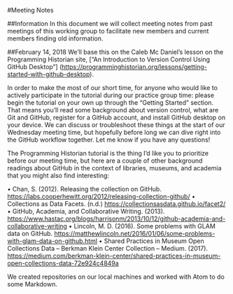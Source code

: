#Meeting Notes

##Information
In this document we will collect meeting notes from past meetings of this working group to facilitate new members and current members finding old information.

##February 14, 2018
We’ll base this on the Caleb Mc Daniel’s lesson on the Programming Historian site, [“An Introduction to Version Control Using GitHub Desktop”] (https://programminghistorian.org/lessons/getting-started-with-github-desktop).

In order to make the most of our short time, for anyone who would like to actively participate in the tutorial during our practice group time: please begin the tutorial on your own up through the “Getting Started” section. That means you’ll read some background about version control, what are Git and GitHub, register for a GitHub account, and install GitHub desktop on your device. We can discuss or troubleshoot these things at the start of our Wednesday meeting time, but hopefully before long we can dive right into the GitHub workflow together. Let me know if you have any questions!

The Programming Historian tutorial is the thing I’d like you to prioritize before our meeting time, but here are a couple of other background readings about GitHub in the context of libraries, museums, and academia that you might also find interesting:

•	Chan, S. (2012). Releasing the collection on GitHub. <https://labs.cooperhewitt.org/2012/releasing-collection-github/>
•	Collections as Data Facets. (n.d.) <https://collectionsasdata.github.io/facet2/>
•	GitHub, Academia, and Collaborative Writing. (2013). <https://www.hastac.org/blogs/harrisonm/2013/10/12/github-academia-and-collaborative-writing>
•	Lincoln, M. D. (2016). Some problems with GLAM data on GitHub. <https://matthewlincoln.net/2016/01/06/some-problems-with-glam-data-on-github.html>
•	Shared Practices in Museum Open Collections Data – Berkman Klein Center Collection – Medium. (2017). <https://medium.com/berkman-klein-center/shared-practices-in-museum-open-collections-data-72e924c4849a>

We created repositories on our local machines and worked with Atom to do some Markdown. 
